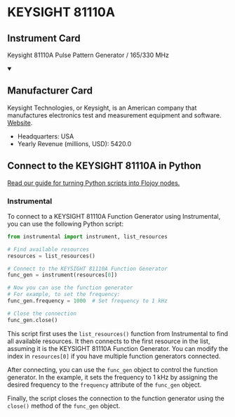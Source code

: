 
# KEYSIGHT 81110A

## Instrument Card

Keysight 81110A
Pulse Pattern Generator / 165/330 MHz

<details open>
<summary><h2>Manufacturer Card</h2></summary>
Keysight Technologies, or Keysight, is an American company that manufactures electronics test and measurement equipment and software. <a href=https://www.keysight.com/us/en/home.html>Website</a>.

<ul>
  <li>Headquarters: USA</li>
  <li>Yearly Revenue (millions, USD): 5420.0</li>
</ul>
</details>

## Connect to the KEYSIGHT 81110A in Python

[Read our guide for turning Python scripts into Flojoy nodes.](https://docs.flojoy.ai/custom-nodes/creating-custom-node/)


### Instrumental

To connect to a KEYSIGHT 81110A Function Generator using Instrumental, you can use the following Python script:

```python
from instrumental import instrument, list_resources

# Find available resources
resources = list_resources()

# Connect to the KEYSIGHT 81110A Function Generator
func_gen = instrument(resources[0])

# Now you can use the function generator
# For example, to set the frequency:
func_gen.frequency = 1000  # Set frequency to 1 kHz

# Close the connection
func_gen.close()
```

This script first uses the `list_resources()` function from Instrumental to find all available resources. It then connects to the first resource in the list, assuming it is the KEYSIGHT 81110A Function Generator. You can modify the index in `resources[0]` if you have multiple function generators connected.

After connecting, you can use the `func_gen` object to control the function generator. In the example, it sets the frequency to 1 kHz by assigning the desired frequency to the `frequency` attribute of the `func_gen` object.

Finally, the script closes the connection to the function generator using the `close()` method of the `func_gen` object.

